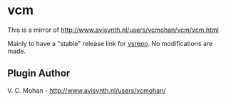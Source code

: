# vcm
This is a mirror of http://www.avisynth.nl/users/vcmohan/vcm/vcm.html

Mainly to have a "stable" release link for [vsrepo](https://github.com/vapoursynth/vsrepo). No modifications are made.

## Plugin Author
V. C. Mohan - http://www.avisynth.nl/users/vcmohan/
